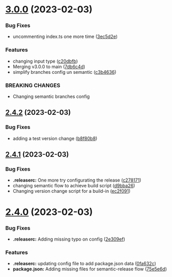 # [3.0.0](https://github.com/NicolasOmar/test-npm-git-workflow/compare/v2.4.2...v3.0.0) (2023-02-03)


### Bug Fixes

* uncommenting index.ts one more time ([3ec5d2e](https://github.com/NicolasOmar/test-npm-git-workflow/commit/3ec5d2e1c31282cbde8c05717359512b7a9ea8e0))


### Features

* changing input type ([c20dbfb](https://github.com/NicolasOmar/test-npm-git-workflow/commit/c20dbfb9e8d698de6ba63599e9622fdeea605f67))
* Merging v3.0.0 to main ([7db6c4d](https://github.com/NicolasOmar/test-npm-git-workflow/commit/7db6c4d54ad242260aea27500140fc302203682f))
* simplify branches config un semantic ([c3b4636](https://github.com/NicolasOmar/test-npm-git-workflow/commit/c3b4636952def61f3b7c92659f0f226f194862c1))


### BREAKING CHANGES

* Changing semantic branches config

## [2.4.2](https://github.com/NicolasOmar/test-npm-git-workflow/compare/v2.4.1...v2.4.2) (2023-02-03)


### Bug Fixes

* adding a test version change ([b8f80b8](https://github.com/NicolasOmar/test-npm-git-workflow/commit/b8f80b86417807ed3339c8f7c19162f801c117c3))

## [2.4.1](https://github.com/NicolasOmar/test-npm-git-workflow/compare/v2.4.0...v2.4.1) (2023-02-03)


### Bug Fixes

* **.releaserc:** One more try configurating the release ([c278171](https://github.com/NicolasOmar/test-npm-git-workflow/commit/c27817146a60d22801080a18704ff55c8280fd1e))
* changing semantic flow to achieve build script ([d9bba26](https://github.com/NicolasOmar/test-npm-git-workflow/commit/d9bba261b188ba49c7fa72079534d6c86df7173c))
* Changing version change script for a build-in ([ec2f091](https://github.com/NicolasOmar/test-npm-git-workflow/commit/ec2f09155cd6a51938d18d9dea8d3533f9cd966f))

# [2.4.0](https://github.com/NicolasOmar/test-npm-git-workflow/compare/v2.3.0...v2.4.0) (2023-02-03)


### Bug Fixes

* **.releaserc:** Adding missing typo on config ([2e309ef](https://github.com/NicolasOmar/test-npm-git-workflow/commit/2e309efe52182eef31413015ffc723067d7d2412))


### Features

* **.releaserc:** updating config file to add package.json data ([0fa632c](https://github.com/NicolasOmar/test-npm-git-workflow/commit/0fa632c61ca84d454fd779a1dac04aad7342cadb))
* **package.json:** Adding missing files for semantic-release flow ([75e5e6d](https://github.com/NicolasOmar/test-npm-git-workflow/commit/75e5e6d4c44ff066d0d4fe3a556dfea86650a121))
